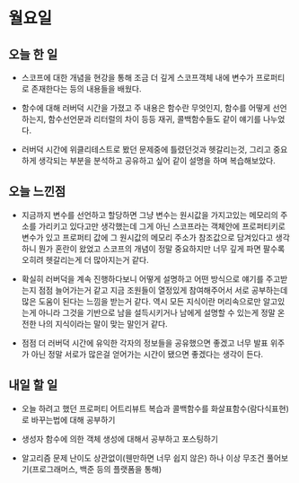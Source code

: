 # 월요일

## 오늘 한 일
- 스코프에 대한 개념을 현강을 통해 조금 더 깊게 스코프객체 내에 변수가 프로퍼티로 존재한다는 등의 내용들을 배웠다.

- 함수에 대해 러버덕 시간을 가졌고 주 내용은 함수란 무엇인지, 함수를 어떻게 선언하는지, 함수선언문과 리터럴의 차이 등등 재귀, 콜백함수들도 같이 얘기를 나누었다.

- 러버덕 시간에 위클리테스트로 봤던 문제중에 틀렸던것과 헷갈리는것, 그리고 중요하게 생각되는 부분을 분석하고 공유하고 싶어 같이 설명을 하며 복습해보았다.

## 오늘 느낀점
- 지금까지 변수를 선언하고 할당하면 그냥 변수는 원시값을 가지고있는 메모리의 주소를 가리키고 있다고만 생각했는데 그게 아닌 스코프라는 객체안에 프로퍼티키로 변수가 있고 프로퍼티 값에 그 원시값의 메모리 주소가 참조값으로 담겨있다고 생각하니 뭔가 혼란이 왔었고 스코프의 개념이 정말 중요하지만 너무 깊게 파면 팔수록 오히려 헷갈리는게 더 많아지는거 같다.

- 확실히 러버덕을 계속 진행하다보니 어떻게 설명하고 어떤 방식으로 얘기를 주고받는지 점점 늘어가는거 같고 지금 조원들이 열정있게 참여해주어서 서로 공부하는데 많은 도움이 된다는 느낌을 받는거 같다. 역시 모든 지식이란 머리속으로만 알고있는게 아니라 그것을 기반으로 남을 설득시키거나 남에게 설명할 수 있는게 정말 온전한 나의 지식이라는 말이 맞는 말인거 같다.

- 점점 더 러버덕 시간에 유익한 각자의 정보들을 공유했으면 좋겠고 너무 발표 위주가 아닌 정말 서로가 많은걸 얻어가는 시간이 됐으면 좋겠다는 생각이 든다.

## 내일 할 일
- 오늘 하려고 했던 프로퍼티 어트리뷰트 복습과 콜백함수를 화살표함수(람다식표현)로 바꾸는법에 대해 공부하기

- 생성자 함수에 의한 객체 생성에 대해서 공부하고 포스팅하기

- 알고리즘 문제 난이도 상관없이(웬만하면 너무 쉽지 않은) 하나 이상 무조건 풀어보기(프로그래머스, 백준 등의 플랫폼을 통해)

